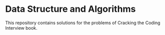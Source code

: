 # Data Structure and Algorithms

This repository contains solutions for the problems of Cracking the Coding Interview book.


